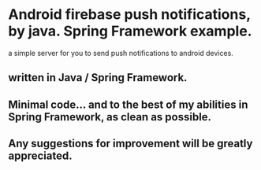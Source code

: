 # Android firebase push notifications, by java. Spring Framework example.

a simple server for you to send push notifications to android devices.

## written in Java / Spring Framework.

## Minimal code... and to the best of my abilities in Spring Framework, as clean as possible.

## Any suggestions for improvement will be greatly appreciated.
